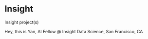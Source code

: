# Insight
Insight project(s)


Hey, this is Yan, AI Fellow @ Insight Data Science, San Francisco, CA
